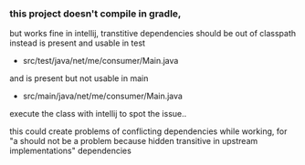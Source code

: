 ### this project doesn't compile in gradle,
but works fine in intellij, transtitive dependencies should be out of classpath 
instead is present and usable in test

- src/test/java/net/me/consumer/Main.java

and is present but not usable in main 
- src/main/java/net/me/consumer/Main.java

execute the class with intellij to spot the issue..   

this could create problems of conflicting dependencies while working, 
for "a should not be a problem because hidden transitive in upstream implementations" dependencies  
 
